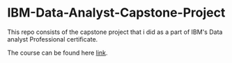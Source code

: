 # IBM-Data-Analyst-Capstone-Project


This repo consists of the capstone project that i did as a part of IBM's Data analyst Professional certificate.

The course can be found here [link](https://www.coursera.org/professional-certificates/ibm-data-analyst).
